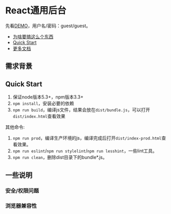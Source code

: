 # React通用后台

先看[DEMO](http://jiangxy.github.io/react-antd-admin)，用户名/密码：guest/guest。
 
* [为啥要搞这么个东西](#需求背景)
* [Quick Start](#quick-start)
* [更多文档](docs/README.md)

## 需求背景

## Quick Start

1. 保证node版本5.3+，npm版本3.3+
2. `npm install`，安装必要的依赖
3. `npm run build`，编译js文件，结果会放在`dist/bundle.js`，可以打开`dist/index.html`查看效果

其他命令:
1. `npm run prod`，编译生产环境的js，编译完成后打开`dist/index-prod.html`查看效果。
2. `npm run eslint`/`npm run stylelint`/`npm run lesshint`，一些lint工具。
3. `npm run clean`，删除dist目录下的bundle*.js。

## 一些说明

### 安全/权限问题
 
### 浏览器兼容性


